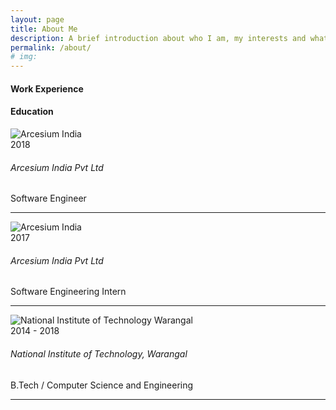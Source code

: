 ```yaml
--- 
layout: page 
title: About Me 
description: A brief introduction about who I am, my interests and what I am good at. 
permalink: /about/ 
# img: 
---
```


<link rel="stylesheet" type="text/css" href="https://architkansal.github.io/about.css" />
<link rel="stylesheet" href="https://architkansal.github.io/bootstrap/css/bootstrap.min.css">
<script src="https://architkansal.github.io/bootstrap/js/bootstrap.min.js"></script>
<div class="row">
<div class="col-md-6 col-sm-10">
<h4 class="uppercase mb40 mb-xs-24"> Work Experience</h4>
</div>
<div class="col-md-6 col-sm-10">
<h4 class="uppercase mb40 mb-xs-24"> Education</h4>
</div>
</div>

<div class="row">
<div class="col-md-6 col-sm-10">
<div>
<div class="col-md-2">
<img src="https://architkansal.github.io/images/arcesium.png" alt="Arcesium India">
</div>
<div class="col-md-10">
<span class="pull-right fade-1-4">2018</span>
<h6 class="uppercase mb0">Arcesium India Pvt Ltd</h6>
<span class="fade-half inline-block mb24">Software Engineer</span>
</div>
<hr class="fade-3-4">
</div>
<div>
<div class="col-md-2">
<img src="https://architkansal.github.io/images/arcesium.png" alt="Arcesium India">
</div>
<div class="col-md-10">
<span class="pull-right fade-1-4">2017</span>
<h6 class="uppercase mb0">Arcesium India Pvt Ltd</h6>
<span class="fade-half inline-block mb24">Software Engineering Intern </span>
</div>
<hr class="fade-3-4">
</div>

</div>

<div class="col-md-6 col-sm-10">
<div>
<div class="col-md-2">
<img src="https://architkansal.github.io/images/nitw.png" alt="National Institute of Technology Warangal">
</div>
<div class="col-md-10">
<span class="pull-right fade-1-4">2014 - 2018</span>
<h6 class="uppercase mb0">National Institute of Technology, Warangal</h6>
<span class="fade-half inline-block mb24">B.Tech / Computer Science and Engineering</span>
</div>
<hr class="fade-3-4">
</div>
</div>
</div>



<!-- [archit.knsl@gmail.com](mailto:archit.knsl@gmail.com) -->